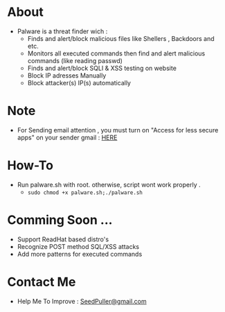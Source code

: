 # About
- Palware is a threat finder wich :
    - Finds and alert/block malicious files like Shellers , Backdoors and etc.
    - Monitors all executed commands then find and alert malicious commands (like reading passwd)
    - Finds and alert/block SQLI & XSS testing on website
    - Block IP adresses Manually
    - Block attacker(s) IP(s) automatically

# Note 
- For Sending email attention , you must turn on "Access for less secure apps" on your sender gmail : [HERE](https://www.google.com/settings/u/1/security/lesssecureapps) 

# How-To
- Run palware.sh with root. otherwise, script wont work properly .
    - ``` sudo chmod +x palware.sh;./palware.sh ```

# Comming Soon ...
- Support ReadHat based distro's
- Recognize POST method SQL/XSS attacks
- Add more patterns for executed commands 

# Contact Me 
- Help Me To Improve : SeedPuller@gmail.com